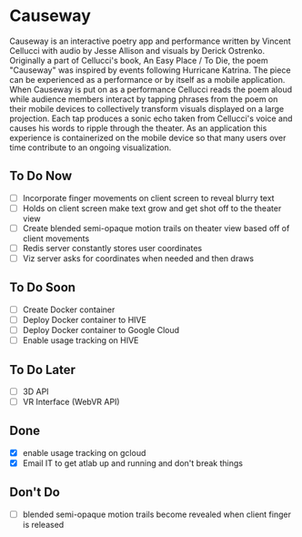 # Causeway
Causeway is an interactive poetry app and performance written by Vincent Cellucci with audio by Jesse Allison and visuals by Derick Ostrenko. Originally a part of Cellucci's book, An Easy Place / To Die, the poem "Causeway" was inspired by events following Hurricane Katrina. The piece can be experienced as a performance or by itself as a mobile application. When Causeway is put on as a performance Cellucci reads the poem aloud while audience members interact by tapping phrases from the poem on their mobile devices to collectively transform visuals displayed on a large projection. Each tap produces a sonic echo taken from Cellucci's voice and causes his words to ripple through the theater. As an application this experience is containerized on the mobile device so that many users over time contribute to an ongoing visualization.

## To Do Now
- [ ] Incorporate finger movements on client screen to reveal blurry text
- [ ] Holds on client screen make text grow and get shot off to the theater view
- [ ] Create blended semi-opaque motion trails on theater view based off of client movements
- [ ] Redis server constantly stores user coordinates
- [ ] Viz server asks for coordinates when needed and then draws

## To Do Soon
- [ ] Create Docker container
- [ ] Deploy Docker container to HIVE
- [ ] Deploy Docker container to Google Cloud
- [ ] Enable usage tracking on HIVE

## To Do Later
- [ ] 3D API
- [ ] VR Interface (WebVR API)

## Done
- [x] enable usage tracking on gcloud
- [x] Email IT to get atlab up and running and don't break things

## Don't Do
- [ ] blended semi-opaque motion trails become revealed when client finger is released

